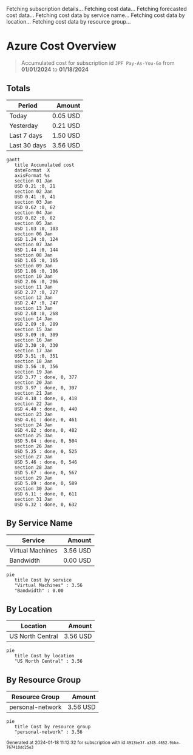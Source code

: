 Fetching subscription details...
Fetching cost data...
Fetching forecasted cost data...
Fetching cost data by service name...
Fetching cost data by location...
Fetching cost data by resource group...
# Azure Cost Overview

> Accumulated cost for subscription id `JPF Pay-As-You-Go` from **01/01/2024** to **01/18/2024**

## Totals

|Period|Amount|
|---|---:|
|Today|0.05 USD|
|Yesterday|0.21 USD|
|Last 7 days|1.50 USD|
|Last 30 days|3.56 USD|

```mermaid
gantt
   title Accumulated cost
   dateFormat  X
   axisFormat %s
   section 01 Jan
   USD 0.21 :0, 21
   section 02 Jan
   USD 0.41 :0, 41
   section 03 Jan
   USD 0.62 :0, 62
   section 04 Jan
   USD 0.82 :0, 82
   section 05 Jan
   USD 1.03 :0, 103
   section 06 Jan
   USD 1.24 :0, 124
   section 07 Jan
   USD 1.44 :0, 144
   section 08 Jan
   USD 1.65 :0, 165
   section 09 Jan
   USD 1.86 :0, 186
   section 10 Jan
   USD 2.06 :0, 206
   section 11 Jan
   USD 2.27 :0, 227
   section 12 Jan
   USD 2.47 :0, 247
   section 13 Jan
   USD 2.68 :0, 268
   section 14 Jan
   USD 2.89 :0, 289
   section 15 Jan
   USD 3.09 :0, 309
   section 16 Jan
   USD 3.30 :0, 330
   section 17 Jan
   USD 3.51 :0, 351
   section 18 Jan
   USD 3.56 :0, 356
   section 19 Jan
   USD 3.77 : done, 0, 377
   section 20 Jan
   USD 3.97 : done, 0, 397
   section 21 Jan
   USD 4.18 : done, 0, 418
   section 22 Jan
   USD 4.40 : done, 0, 440
   section 23 Jan
   USD 4.61 : done, 0, 461
   section 24 Jan
   USD 4.82 : done, 0, 482
   section 25 Jan
   USD 5.04 : done, 0, 504
   section 26 Jan
   USD 5.25 : done, 0, 525
   section 27 Jan
   USD 5.46 : done, 0, 546
   section 28 Jan
   USD 5.67 : done, 0, 567
   section 29 Jan
   USD 5.89 : done, 0, 589
   section 30 Jan
   USD 6.11 : done, 0, 611
   section 31 Jan
   USD 6.32 : done, 0, 632
```

## By Service Name

|Service|Amount|
|---|---:|
|Virtual Machines|3.56 USD|
|Bandwidth|0.00 USD|

```mermaid
pie
   title Cost by service
   "Virtual Machines" : 3.56
   "Bandwidth" : 0.00
```

## By Location

|Location|Amount|
|---|---:|
|US North Central|3.56 USD|

```mermaid
pie
   title Cost by location
   "US North Central" : 3.56
```

## By Resource Group

|Resource Group|Amount|
|---|---:|
|personal-network|3.56 USD|

```mermaid
pie
   title Cost by resource group
   "personal-network" : 3.56
```

<sup>Generated at 2024-01-18 11:12:32 for subscription with id `4913be3f-a345-4652-9bba-767418dd25e3`</sup>
